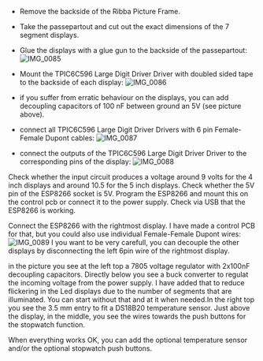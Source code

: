- Remove the backside of the Ribba Picture Frame.
- Take the passepartout and cut out the exact dimensions of the 7 segment displays.
- Glue the displays with a glue gun to the backside of the passepartout:
![IMG_0085](https://github.com/rvangelder11/Big-Digital-clock-with-5-inch-displays/assets/90907092/b80e2824-63c6-4492-b90e-241433148755)

- Mount the TPIC6C596 Large Digit Driver Driver with doubled sided tape to the backside of each display: 
![IMG_0086](https://github.com/rvangelder11/Big-Digital-clock-with-5-inch-displays/assets/90907092/7dbeb451-653f-4299-ad17-d1d50ec8e2aa)
- if you suffer from erratic behaviour on the displays, you can add decoupling capacitors of 100 nF between ground an 5V (see picture above).
  
- connect all TPIC6C596 Large Digit Driver Drivers with 6 pin Female-Female Dupont cables:
![IMG_0087](https://github.com/rvangelder11/Big-Digital-clock-with-5-inch-displays/assets/90907092/3e5c3118-16dc-4459-b419-f9761e4b784a)

- connect the outputs of the TPIC6C596 Large Digit Driver Driver to the corresponding pins of the display:
![IMG_0088](https://github.com/rvangelder11/Big-Digital-clock-with-5-inch-displays/assets/90907092/52aa3d7c-cbd4-4f13-a60b-4ed9238325d2)

Check whether the input circuit produces a voltage around 9 volts for the 4 inch displays and around 10.5 for the 5 inch displays. Check whether the 5V pin of the ESP8266 socket is 5V. 
Program the ESP8266 and mount this on the control pcb or connect it to the power supply.
Check via USB that the ESP8266 is working.

Connect the ESP8266 with the rightmost display. I have made a control PCB for that, but you could also use individual Female-Female Dupont wires:
![IMG_0089](https://github.com/rvangelder11/Big-Digital-clock-with-5-inch-displays/assets/90907092/a459d1b5-8848-4b56-99bb-7780aaee2879)
I you want to be very carefull, you can decouple the other displays by disconnecting the left 6pin wire of the rightmost display.

in the picture you see at the left top a 7805 voltage regulator with 2x100nF decoupling capacitors. Directly below you see a buck converter to regulat the incoming voltage from the power supply. I have added that to reduce flickering in the Led displays due to the number of segments that are illuminated. You can start without that and at it when needed.In the right top you see the 3.5 mm entry to fit a DS18B20 temperature sensor.
Just above the display, in the middle, you see the wires towards the push buttons for the stopwatch function.

When everything works OK, you can add the optional temperature sensor and/or the optional stopwatch push buttons.
